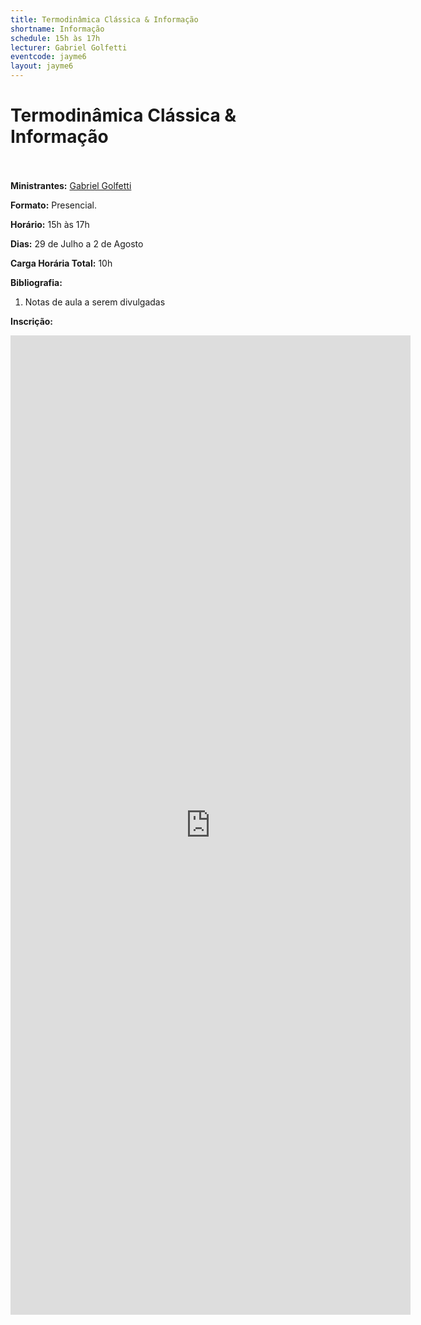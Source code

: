 ```yaml
---
title: Termodinâmica Clássica & Informação
shortname: Informação
schedule: 15h às 17h
lecturer: Gabriel Golfetti
eventcode: jayme6
layout: jayme6
---
```

# Termodinâmica Clássica & Informação <br><br>

**Ministrantes:** [Gabriel Golfetti](http://lattes.cnpq.br/4057276490239244)

**Formato:** Presencial.

**Horário:** 15h às 17h

**Dias:** 29 de Julho a 2 de Agosto

**Carga Horária Total:** 10h

**Bibliografia:**

1. Notas de aula a serem divulgadas

**Inscrição:**

<iframe src="https://docs.google.com/forms/d/e/1FAIpQLSetZIeWTFoo9IbX87TBolF-4enWGIyL29r5dZgzbVAypexpxg/viewform?embedded=true" width="640" height="1567" frameborder="0" marginheight="0" marginwidth="0">Loading…</iframe>
